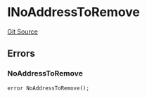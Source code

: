 # INoAddressToRemove
[Git Source](https://github.com/thrackle-io/tron/blob/873b14e2bfb8e3c0ec1e8bf0bb215076bd1e60ce/src/common/IErrors.sol)


## Errors
### NoAddressToRemove

```solidity
error NoAddressToRemove();
```

